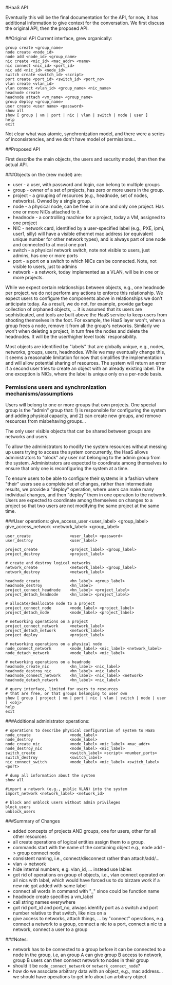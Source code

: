 #HaaS API

Eventually this will be the final documentation for the API, for now,
it has additional information to give context for the conversation.
We first discuss the original API, then the proposed API.

##Original API
Current interface, grew organically:

    group create <group_name>
    node create <node_id>
    node add <node_id> <group_name>
    nic create <nic_id> <mac_addr> <name>
    nic connect <nic_id> <port_id>
    nic add <nic_id> <node_id>
    switch create <switch_id> <script>
    port create <port_id> <switch_id> <port_no>
    vlan create <vlan_id>
    vlan connect <vlan_id> <group_name> <nic_name>
    headnode create
    headnode attach <vm_name> <group_name>
    group deploy <group_name>
    user create <user name> <password>
    show all
    show [ group | vm | port | nic | vlan | switch | node | user ]
    help
    exit

Not clear what was atomic, synchronization model, and there were a
series of inconsistencies, and we don't have model of permissions...

##Proposed API

First describe the main objects, the users and security model, then
then the actual API.

###Objects on the (new model) are:

* user - a user, with password and login, can belong to multiple groups
* group - owner of a set of projects, has zero or more users in the
  group. 
* project - a grouping of resources (e.g., headnode, set of nodes,
  networks). Owned by a single group. 
* node - a physical node, can be free or in one and only one
  project. Has one or more  NICs attached to it.   
* headnode   - a controlling machine for a project, today a VM, assigned
  to one project  
* NIC - network card, identified by a user-specified label (e.g.,
  PXE, ipmi, user1, silly) will have a visible ethernet mac address
  (or equivalent unique number for other network types), and is always
  part of one node and connected to at most one port.  
* switch - a physical network switch, note not visible to
  users, just admins, has one or more ports
* port - a port on a switch to which NICs can be connected.
  Note, not visible to users, just to admins 
* network - a network, today implemented as a VLAN, will be in one or
  more projects.  

While we expect certain relationships between objects, e.g., one
headnode per project, we do not perform any actions to enforce this
relationship.  We expect users to configure the components above in
relationships we don't anticipate today.  As a result, we do not, for
example, provide garbage collection of orphaned objects, ... it is
assumed that its users are sophisticated, and tools are built above
the HaaS service to keep users from shooting themselves in the foot.
For example, the HaaS layer won't, when a group frees a node, remove
it from all the group's networks.  Similarly we won't when deleting a
project, in turn free the nodes and delete the headnodes.  It will be
the user/higher level tools' responsibility.  

Most objects are identified by "labels" that are globally unique,
e.g., nodes, networks, groups, users, headnodes.  While we may
eventually change this, it seems a reasonable limitation for now that
simplifies the implementation and will allow potential sharing of
resources. The system will return an error if a second user tries to
create an object with an already existing label. The one exception is
NICs, where the label is unique only on a per-node basis. 

### Permissions users and synchronization mechanisms/assumptions

Users will belong to one or more groups that own projects.  One
special group is the "admin" group that: 1) is responsible for
configuring the system and adding physical capacity, and 2) can create
new groups, and remove resources from misbehaving groups...

The only user visible objects that can be shared between groups are
networks and users. 

To allow the administrators to modify the system resources without
messing up users trying to access the system concurrently, the HaaS
allows administrators to "block" any user not belonging to the admin
group from the system. Administrators are expected to coordinate among
themselves to ensure that only one is reconfiguring the system at a
time. 

To ensure users to be able to configure their systems in a fashion
where "their" users see a complete set of changes, rather than
intermediate results, we provide a "deploy" operation, where users can
make many individual changes, and then "deploy" them in one operation to
the network.  Users are expected to coordinate among themselves on
changes to a project so that two users are not modifying the same
project at the same time. 


###User operations:
    give_access_user            <user_label> <group_label>
    give_access_network         <network_label> <group_label>

    user_create                 <user_label> <password>
    user_destroy                <user_label>
 
    project_create              <project_label> <group_label>
    project_destroy             <project_label>
 
    # create and destroy logical networks
    network_create              <network_label> <group_label>
    network_destroy             <network_label>
 
    headnode_create             <hn_label> <group_label>
    headnode_destroy            <hn_label>
    project_connect_headnode    <hn_label> <project_label>
    project_detach_headnode     <hn_label> <project_label>
 
    # allocate/deallocate node to a project
    project_connect_node        <node_label> <project_label>
    project_detach_node         <node_label> <project_label>
 
    # networking operations on a project
    project_connect_network     <network_label> 
    project_detach_network      <network_label>
    project deploy              <project_label>
 
    # networking operations on a physical node
    node_connect_network        <node_label> <nic_label> <network_label>
    node_detach_network         <node_label> <nic_label> 
 
    # networking operations on a headnode
    headnode_create_nic         <hn_label> <nic_label> 
    headnode_destroy_nic        <hn_label> <nic_label>
    headnode_connect_network    <hn_label> <nic_label> <network>
    headnode_detach_network     <hn_label> <nic_label> 
 
    # query interface, limited for users to resources 
    # that are free, or that groups belonging to user own
    show [ group | project | vm | port | nic | vlan | switch | node | user ] <obj>
    help
    exit

###Additional administrator operations:

    # operations to describe physical configuration of system to HaaS
    node_create                 <node_label>
    node_destroy                <node_label>
    node_create_nic             <node_label> <nic_label> <mac_addr>
    node_destroy_nic            <node_label> <nic_label> 
    switch_create               <switch_label> <script> <number_ports>
    switch_destroy              <switch_label> 
    nic_connect_switch          <node_label> <nic_label> <switch_label> <port>
 
    # dump all information about the system
    show all

    #import a network (e.g., public VLAN) into the system
    import_network <network_label> <network_id>

    # block and unblock users without admin privileges
    block_users
    unblock_users


###Summary of Changes

* added concepts of projects AND groups, one for users, other for all other
  resources
* all create operations of logical entities assign them to a group. 
* commands start with the name of the containing object
  e.g., node add -> group connect node 
* consistent naming, i.e., connect/disconnect rather than
  attach/add/...
* vlan -> network
* hide internal numbers, e.g. vlan_id, ... instead use lables
* got rid of operations on group of objects, i.e., vlan connect
  operated on all nics with label, which would have forced us to do
  bizzare work if a new nic got added with same label
* connect all words in command with "_" since could be function name
* headnode create specifies a vm_label
* call string names everywhere
* got rid port_id and port_no, always identify port as a switch and
  port number relative to that switch, like nics on a 
* give access to networks, attach things, ... by "connect" operations,
  e.g. connect a network to a group, connect a nic to a port, connect
  a nic to a network, connect a user to a group

###Notes:
* network has to be connected to a group before it can be connected 
  to a node in the group, i.e, an group A can give group B access to
  network, group B users can then connect network to nodes in their group
* should it be `node_connect_network` or `network_connect_node`?
* how do we associate arbitrary data with an object, e.g., mac
  address... we should have operations to get info about an arbitrary
  object 
